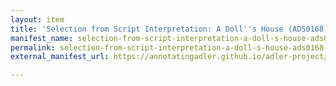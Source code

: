 ```yaml
---
layout: item
title: 'Selection from Script Interpretation: A Doll''s House (ADS0168)'
manifest_name: selection-from-script-interpretation-a-doll-s-house-ads0168-
permalink: selection-from-script-interpretation-a-doll-s-house-ads0168-
external_manifest_url: https://annotatingadler.github.io/adler-project/selection-from-script-interpretation-a-doll-s-house-ads0168-/manifest.json

---
```

<!-- Add an essay or interpretive material below this line,
using HTML or markdown.  Do not modify this file above this line -->

